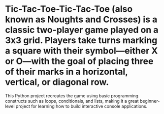 # Tic-Tac-Toe-Tic-Tac-Toe (also known as Noughts and Crosses) is a classic two-player game played on a 3x3 grid. Players take turns marking a square with their symbol—either X or O—with the goal of placing three of their marks in a horizontal, vertical, or diagonal row.

This Python project recreates the game using basic programming constructs such as loops, conditionals, and lists, making it a great beginner-level project for learning how to build interactive console applications.
